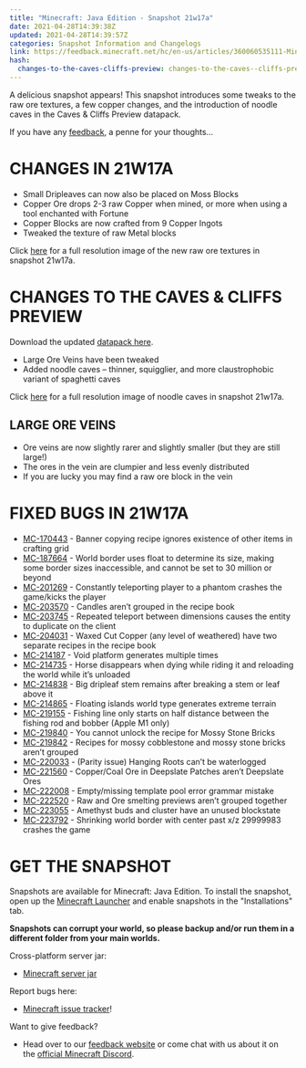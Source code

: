 ```yaml
---
title: "Minecraft: Java Edition - Snapshot 21w17a"
date: 2021-04-28T14:39:38Z
updated: 2021-04-28T14:39:57Z
categories: Snapshot Information and Changelogs
link: https://feedback.minecraft.net/hc/en-us/articles/360060535111-Minecraft-Java-Edition-Snapshot-21w17a
hash:
  changes-to-the-caves-cliffs-preview: changes-to-the-caves--cliffs-preview
---
```


A delicious snapshot appears! This snapshot introduces some tweaks to the raw ore textures, a few copper changes, and the introduction of noodle caves in the Caves & Cliffs Preview datapack.

If you have any [feedback](https://feedback.minecraft.net/), a penne for your thoughts…

# CHANGES IN 21W17A

- Small Dripleaves can now also be placed on Moss Blocks
- Copper Ore drops 2-3 raw Copper when mined, or more when using a tool enchanted with Fortune
- Copper Blocks are now crafted from 9 Copper Ingots
- Tweaked the texture of raw Metal blocks

Click [here](https://images.ctfassets.net/8y6ykjruobr4/7kkAWFn4hX2cUSwUp8wqW6/344083e7807140643db3899276558464/snapshot-21w17a-ore-texture-comparison-full.jpg) for a full resolution image of the new raw ore textures in snapshot 21w17a. 

# CHANGES TO THE CAVES & CLIFFS PREVIEW

Download the updated [datapack here](https://launcher.mojang.com/v1/objects/6d37f3c37d583e45f0d792f0eccd315032ada0fa/CavesAndCliffsPreview.zip).

- Large Ore Veins have been tweaked
- Added noodle caves – thinner, squigglier, and more claustrophobic variant of spaghetti caves

Click [here](https://images.ctfassets.net/8y6ykjruobr4/2iqWOwEE8ZNvN8oNlRPmJS/23b37278eea6a1b24097c3d459302a73/snapshot-21w17a-noodle-caves-full.jpg) for a full resolution image of noodle caves in snapshot 21w17a.

## LARGE ORE VEINS

- Ore veins are now slightly rarer and slightly smaller (but they are still large!)
- The ores in the vein are clumpier and less evenly distributed
- If you are lucky you may find a raw ore block in the vein

# FIXED BUGS IN 21W17A

- [MC-170443](https://bugs.mojang.com/browse/MC-170443) - Banner copying recipe ignores existence of other items in crafting grid
- [MC-187664](https://bugs.mojang.com/browse/MC-187664) - World border uses float to determine its size, making some border sizes inaccessible, and cannot be set to 30 million or beyond
- [MC-201269](https://bugs.mojang.com/browse/MC-201269) - Constantly teleporting player to a phantom crashes the game/kicks the player
- [MC-203570](https://bugs.mojang.com/browse/MC-203570) - Candles aren’t grouped in the recipe book
- [MC-203745](https://bugs.mojang.com/browse/MC-203745) - Repeated teleport between dimensions causes the entity to duplicate on the client
- [MC-204031](https://bugs.mojang.com/browse/MC-204031) - Waxed Cut Copper (any level of weathered) have two separate recipes in the recipe book
- [MC-214187](https://bugs.mojang.com/browse/MC-214187) - Void platform generates multiple times
- [MC-214735](https://bugs.mojang.com/browse/MC-214735) - Horse disappears when dying while riding it and reloading the world while it’s unloaded
- [MC-214838](https://bugs.mojang.com/browse/MC-214838) - Big dripleaf stem remains after breaking a stem or leaf above it
- [MC-214865](https://bugs.mojang.com/browse/MC-214865) - Floating islands world type generates extreme terrain
- [MC-219155](https://bugs.mojang.com/browse/MC-219155) - Fishing line only starts on half distance between the fishing rod and bobber (Apple M1 only)
- [MC-219840](https://bugs.mojang.com/browse/MC-219840) - You cannot unlock the recipe for Mossy Stone Bricks
- [MC-219842](https://bugs.mojang.com/browse/MC-219842) - Recipes for mossy cobblestone and mossy stone bricks aren’t grouped
- [MC-220033](https://bugs.mojang.com/browse/MC-220033) - (Parity issue) Hanging Roots can’t be waterlogged
- [MC-221560](https://bugs.mojang.com/browse/MC-221560) - Copper/Coal Ore in Deepslate Patches aren’t Deepslate Ores
- [MC-222008](https://bugs.mojang.com/browse/MC-222008) - Empty/missing template pool error grammar mistake
- [MC-222520](https://bugs.mojang.com/browse/MC-222520) - Raw and Ore smelting previews aren’t grouped together
- [MC-223055](https://bugs.mojang.com/browse/MC-223055) - Amethyst buds and cluster have an unused blockstate
- [MC-223792](https://bugs.mojang.com/browse/MC-223792) - Shrinking world border with center past x/z 29999983 crashes the game

# GET THE SNAPSHOT

Snapshots are available for Minecraft: Java Edition. To install the snapshot, open up the [Minecraft Launcher](https://www.minecraft.net/download.html) and enable snapshots in the "Installations" tab.

**Snapshots can corrupt your world, so please backup and/or run them in a different folder from your main worlds.**

Cross-platform server jar:

- [Minecraft server jar](https://launcher.mojang.com/v1/objects/ec995f939bb41a785f960985e73821c7044fc32e/server.jar)

Report bugs here:

- [Minecraft issue tracker](https://bugs.mojang.com/browse/MC)!

Want to give feedback?

- Head over to our [feedback website](https://aka.ms/CavesCliffsFeedback?ref=minecraftnet) or come chat with us about it on the [official Minecraft Discord](https://discordapp.com/invite/minecraft).
